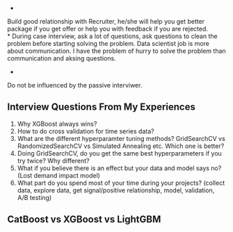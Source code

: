 * 
Build good relationship with Recruiter, he/she will help you get better package if you get offer or help you with feedback if you are rejected.  
*
During case interview, ask a lot of questions, ask questions to clean the problem before starting solving the problem. Data scientist job is more about communication. I have the problem of hurry to solve the problem than communication and aksing questions.

*
Do not be influenced by the passive interviwer.

## Interview Questions From My Experiences

1. Why XGBoost always wins?
2. How to do cross validation for time series data?
3. What are the different hyperparamter tuning methods? GridSearchCV vs RandomizedSearchCV vs Simulated Annealing etc. Which one is better?
4. Doing GridSearchCV, do you get the same best hyperparameters if you try twice? Why different? 
5. What if you believe there is an effect but your data and model says no? (Lost demand impact model)
6. What part do you spend most of your time during your projects? (collect data, explore data, get signal/positive relationship, model, validation, A/B testing)

## CatBoost vs XGBoost vs LightGBM
